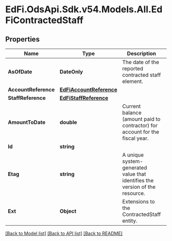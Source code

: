 # EdFi.OdsApi.Sdk.v54.Models.All.EdFiContractedStaff

## Properties

Name | Type | Description | Notes
------------ | ------------- | ------------- | -------------
**AsOfDate** | **DateOnly** | The date of the reported contracted staff element. | 
**AccountReference** | [**EdFiAccountReference**](EdFiAccountReference.md) |  | 
**StaffReference** | [**EdFiStaffReference**](EdFiStaffReference.md) |  | 
**AmountToDate** | **double** | Current balance (amount paid to contractor) for account for the fiscal year. | 
**Id** | **string** |  | [optional] 
**Etag** | **string** | A unique system-generated value that identifies the version of the resource. | [optional] 
**Ext** | **Object** | Extensions to the ContractedStaff entity. | [optional] 

[[Back to Model list]](../../README.md#documentation-for-models) [[Back to API list]](../../README.md#documentation-for-api-endpoints) [[Back to README]](../../README.md)

